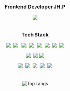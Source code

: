 <div align="center">
<h3>Frontend Developer JH.P</h3>
<p><a href="https://velog.io/@jiho1024" target="_blank"><img src="https://img.shields.io/badge/BLOG-808080"/></a></p>

#
<h3>Tech Stack</h3>
<p><img src="https://img.shields.io/badge/HTML5-E34F26?style=flat&logo=html5&logoColor=white"/>&nbsp;&nbsp;<img src="https://img.shields.io/badge/CSS3-1572B6?style=flat&logo=css3&logoColor=white"/>&nbsp;&nbsp;&nbsp;<img src="https://img.shields.io/badge/JavaScript-gray?style=flat&logo=JavaScript&logoColor=F7DF1E"/>&nbsp;&nbsp;<img src="https://img.shields.io/badge/React-white?style=flat&logo=React&logoColor=61DAFB"/>&nbsp;&nbsp;
  <img src="https://img.shields.io/badge/Styled_components-DB7093?style=flat&logo=styled-components&logoColor=white"/>&nbsp;&nbsp;<img src="https://img.shields.io/badge/TypeScript-3178C6?style=flat&logo=TypeScript&logoColor=white"/>&nbsp;&nbsp;<img src="https://img.shields.io/badge/Recoil-3578E5?style=flat&logo=Recoil&logoColor=764ABC"/>&nbsp;&nbsp;<img src="https://img.shields.io/badge/Zustand-gray?style=flat&logo=zulip&logoColor=764ABC"/></p>

<p><img src="https://img.shields.io/badge/Node.js-c2c5c5?style=flat&logo=Node.js&logoColor=339933"/>&nbsp;
<img src="https://img.shields.io/badge/Express-000000?style=flat&logo=Express&logoColor=white"/>
<img src="https://img.shields.io/badge/PostgreSQL-4169E1?style=flat&logo=postgreSQL&logoColor=white"></p>

<p><img src="https://img.shields.io/badge/Notion-b4f5bd?style=flat&logo=Notion&logoColor=black"/>&nbsp;&nbsp;<img src="https://img.shields.io/badge/GitHub-gray?style=flat&logo=GitHub&logoColor=black"/>&nbsp;&nbsp;<img src="https://img.shields.io/badge/Git-blue?style=flat&logo=Git&logoColor=F05032"/>&nbsp;&nbsp;<img src="https://img.shields.io/badge/Confluence-gray?style=flat&logo=Confluence&logoColor=172B4D"/>&nbsp;&nbsp;<img src="https://img.shields.io/badge/Jira-green?style=flat&logo=Jira&logoColor=0052CC"/></p>
  
#

![Top Langs](https://github-readme-stats.vercel.app/api/top-langs/?username=qkrwlgh123&layout=compact&theme=tokyonight)

</div>
